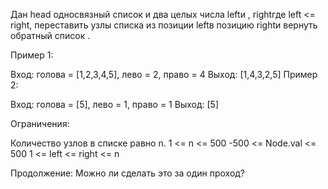 Дан head односвязный список и два целых числа leftи , rightгде left <= right, переставить узлы списка из позиции leftв позицию rightи вернуть обратный список .

 

Пример 1:


Вход: голова = [1,2,3,4,5], лево = 2, право = 4
 Выход: [1,4,3,2,5]
Пример 2:

Вход: голова = [5], лево = 1, право = 1
 Выход: [5]
 

Ограничения:

Количество узлов в списке равно n.
1 <= n <= 500
-500 <= Node.val <= 500
1 <= left <= right <= n
 

Продолжение: Можно ли сделать это за один проход?